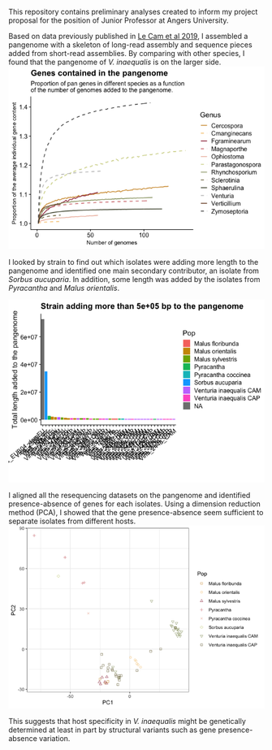 This repository contains preliminary analyses created to inform my project 
proposal for the position of Junior Professor at Angers University.

Based on data previously published in [Le Cam et al 
2019](https://doi.org/10.1534/g3.119.400047), I assembled a 
pangenome with a skeleton of long-read assembly and sequence pieces 
added from short-read assemblies. By comparing with other species, I found 
that the pangenome of *V. inaequalis* is on the larger side. 
![](curves-2.png)

I looked by strain to find out which isolates were adding more length to 
the pangenome and identified one main secondary contributor, an isolate 
from *Sorbus aucuparia*. In addition, some length was added by the 
isolates from *Pyracantha* and *Malus orientalis*. 

![](panstats_graph2-1.png)

I aligned all the resequencing datasets on the pangenome and identified 
presence-absence of genes for each isolates. Using a dimension reduction 
method (PCA), I showed that the gene presence-absence seem sufficient to 
separate isolates from different hosts.
![](PCA-2.png)

This suggests that host specificity in *V. inaequalis* might be 
genetically determined at 
least in part by structural variants such as gene presence-absence 
variation. 

